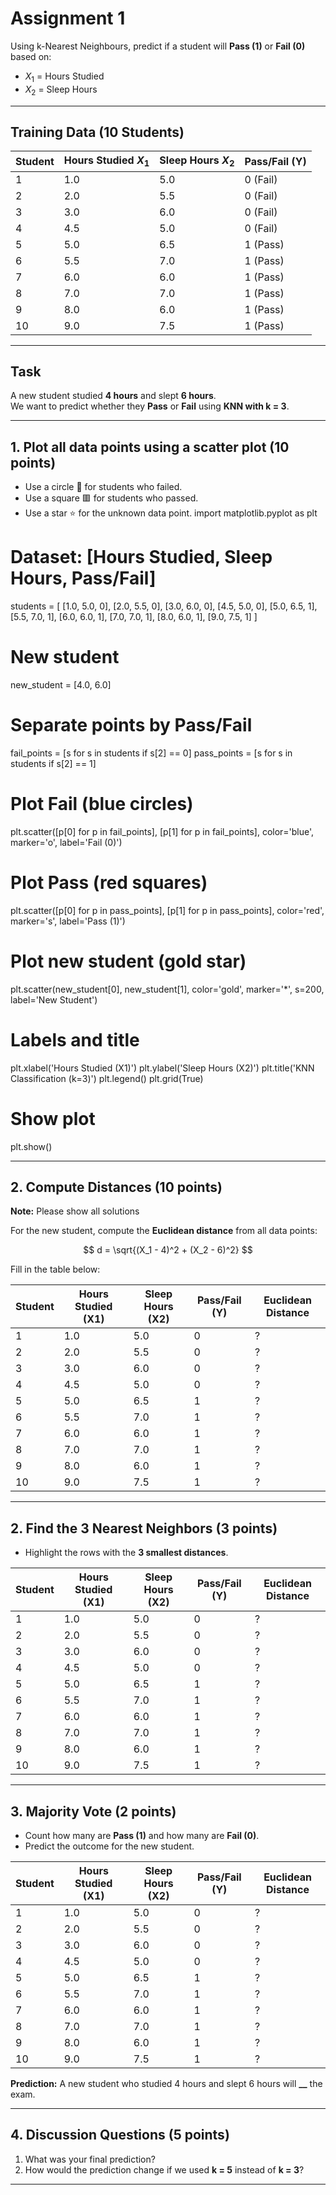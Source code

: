# Assignment 1

Using k-Nearest Neighbours, predict if a student will **Pass (1)** or **Fail (0)** based on:

- $X_1$ = Hours Studied
- $X_2$ = Sleep Hours

---

## Training Data (10 Students)

| Student | Hours Studied $X_1$ | Sleep Hours $X_2$ | Pass/Fail (Y) |
| ------- | ------------------- | ----------------- | ------------- |
| 1       | 1.0                 | 5.0               | 0 (Fail)      |
| 2       | 2.0                 | 5.5               | 0 (Fail)      |
| 3       | 3.0                 | 6.0               | 0 (Fail)      |
| 4       | 4.5                 | 5.0               | 0 (Fail)      |
| 5       | 5.0                 | 6.5               | 1 (Pass)      |
| 6       | 5.5                 | 7.0               | 1 (Pass)      |
| 7       | 6.0                 | 6.0               | 1 (Pass)      |
| 8       | 7.0                 | 7.0               | 1 (Pass)      |
| 9       | 8.0                 | 6.0               | 1 (Pass)      |
| 10      | 9.0                 | 7.5               | 1 (Pass)      |

---

## Task

A new student studied **4 hours** and slept **6 hours**.  
We want to predict whether they **Pass** or **Fail** using **KNN with k = 3**.

---

## 1. Plot all data points using a scatter plot (10 points)

- Use a circle 🔵 for students who failed.
- Use a square 🟥 for students who passed.
- Use a star ⭐ for the unknown data point.
import matplotlib.pyplot as plt

# Dataset: [Hours Studied, Sleep Hours, Pass/Fail]
students = [
    [1.0, 5.0, 0],
    [2.0, 5.5, 0],
    [3.0, 6.0, 0],
    [4.5, 5.0, 0],
    [5.0, 6.5, 1],
    [5.5, 7.0, 1],
    [6.0, 6.0, 1],
    [7.0, 7.0, 1],
    [8.0, 6.0, 1],
    [9.0, 7.5, 1]
]

# New student
new_student = [4.0, 6.0]

# Separate points by Pass/Fail
fail_points = [s for s in students if s[2] == 0]
pass_points = [s for s in students if s[2] == 1]

# Plot Fail (blue circles)
plt.scatter([p[0] for p in fail_points], [p[1] for p in fail_points],
            color='blue', marker='o', label='Fail (0)')

# Plot Pass (red squares)
plt.scatter([p[0] for p in pass_points], [p[1] for p in pass_points],
            color='red', marker='s', label='Pass (1)')

# Plot new student (gold star)
plt.scatter(new_student[0], new_student[1], color='gold', marker='*', s=200, label='New Student')

# Labels and title
plt.xlabel('Hours Studied (X1)')
plt.ylabel('Sleep Hours (X2)')
plt.title('KNN Classification (k=3)')
plt.legend()
plt.grid(True)

# Show plot
plt.show()

---

## 2. Compute Distances (10 points)

**Note:** Please show all solutions

For the new student, compute the **Euclidean distance** from all data points:

$$
d = \sqrt{(X_1 - 4)^2 + (X_2 - 6)^2}
$$

Fill in the table below:

| Student | Hours Studied (X1) | Sleep Hours (X2) | Pass/Fail (Y) | Euclidean Distance |
| ------- | ------------------ | ---------------- | ------------- | ------------------ |
| 1       | 1.0                | 5.0              | 0             | ?                  |
| 2       | 2.0                | 5.5              | 0             | ?                  |
| 3       | 3.0                | 6.0              | 0             | ?                  |
| 4       | 4.5                | 5.0              | 0             | ?                  |
| 5       | 5.0                | 6.5              | 1             | ?                  |
| 6       | 5.5                | 7.0              | 1             | ?                  |
| 7       | 6.0                | 6.0              | 1             | ?                  |
| 8       | 7.0                | 7.0              | 1             | ?                  |
| 9       | 8.0                | 6.0              | 1             | ?                  |
| 10      | 9.0                | 7.5              | 1             | ?                  |

---

## 2. Find the 3 Nearest Neighbors (3 points)

- Highlight the rows with the **3 smallest distances**.

| Student | Hours Studied (X1) | Sleep Hours (X2) | Pass/Fail (Y) | Euclidean Distance |
| ------- | ------------------ | ---------------- | ------------- | ------------------ |
| 1       | 1.0                | 5.0              | 0             | ?                  |
| 2       | 2.0                | 5.5              | 0             | ?                  |
| 3       | 3.0                | 6.0              | 0             | ?                  |
| 4       | 4.5                | 5.0              | 0             | ?                  |
| 5       | 5.0                | 6.5              | 1             | ?                  |
| 6       | 5.5                | 7.0              | 1             | ?                  |
| 7       | 6.0                | 6.0              | 1             | ?                  |
| 8       | 7.0                | 7.0              | 1             | ?                  |
| 9       | 8.0                | 6.0              | 1             | ?                  |
| 10      | 9.0                | 7.5              | 1             | ?                  |

---

## 3. Majority Vote (2 points)

- Count how many are **Pass (1)** and how many are **Fail (0)**.
- Predict the outcome for the new student.

| Student | Hours Studied (X1) | Sleep Hours (X2) | Pass/Fail (Y) | Euclidean Distance |
| ------- | ------------------ | ---------------- | ------------- | ------------------ |
| 1       | 1.0                | 5.0              | 0             | ?                  |
| 2       | 2.0                | 5.5              | 0             | ?                  |
| 3       | 3.0                | 6.0              | 0             | ?                  |
| 4       | 4.5                | 5.0              | 0             | ?                  |
| 5       | 5.0                | 6.5              | 1             | ?                  |
| 6       | 5.5                | 7.0              | 1             | ?                  |
| 7       | 6.0                | 6.0              | 1             | ?                  |
| 8       | 7.0                | 7.0              | 1             | ?                  |
| 9       | 8.0                | 6.0              | 1             | ?                  |
| 10      | 9.0                | 7.5              | 1             | ?                  |

**Prediction:** A new student who studied 4 hours and slept 6 hours will **\_\_** the exam.

---

## 4. Discussion Questions (5 points)

1. What was your final prediction?
2. How would the prediction change if we used **k = 5** instead of **k = 3**?

---
